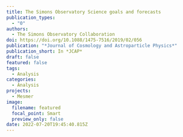 ```yaml
---
title: The Simons Observatory Science goals and forecasts
publication_types:
  - "0"
authors:
  - The Simons Observatory Collaboration
doi: https://doi.org/10.1088/1475-7516/2019/02/056
publication: "*Journal of Cosmology and Astroparticle Physics*"
publication_short: In *JCAP*
draft: false
featured: false
tags:
  - Analysis
categories:
  - Analysis
projects:
  - Mesmer
image:
  filename: featured
  focal_point: Smart
  preview_only: false
date: 2022-07-20T19:45:40.815Z
---
```

